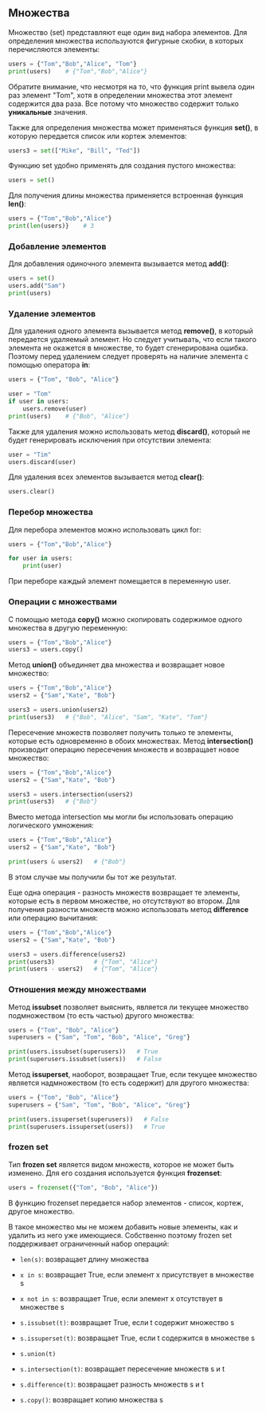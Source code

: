 ## Множества

Множество (set) представляют еще один вид набора элементов. Для определения множества используются фигурные скобки, в которых перечисляются элементы:

```py
users = {"Tom","Bob","Alice", "Tom"}
print(users)    # {"Tom","Bob","Alice"}
```

Обратите внимание, что несмотря на то, что функция print вывела один раз элемент "Tom", хотя в определении множества этот элемент содержится два раза. 
Все потому что множество содержит только **уникальные** значения.

Также для определения множества может применяться функция **set()**, в которую передается список или кортеж элементов:

```py
users3 = set(["Mike", "Bill", "Ted"])
```

Функцию set удобно применять для создания пустого множества:

```py
users = set()
```

Для получения длины множества применяется встроенная функция **len()**:

```py
users = {"Tom","Bob","Alice"}
print(len(users)}    # 3
```

### Добавление элементов

Для добавления одиночного элемента вызывается метод **add()**:

```py
users = set()
users.add("Sam")
print(users)
```

### Удаление элементов

Для удаления одного элемента вызывается метод **remove()**, в который передается удаляемый элемент. Но следует учитывать, что если 
такого элемента не окажется в множестве, то будет сгенерирована ошибка. Поэтому перед удалением следует проверять на наличие элемента с помощью оператора **in**:

```py
users = {"Tom", "Bob", "Alice"}

user = "Tom"
if user in users: 
    users.remove(user)
print(users)    # {"Bob", "Alice"}
```

Также для удаления можно использовать метод **discard()**, который не будет генерировать исключения при отсутствии элемента:

```py
user = "Tim"
users.discard(user)
```

Для удаления всех элементов вызывается метод **clear()**:

```py
users.clear()
```

### Перебор множества

Для перебора элементов можно использовать цикл for:

```py
users = {"Tom","Bob","Alice"}

for user in users:
    print(user)
```

При переборе каждый элемент помещается в переменную user.

### Операции с множествами

С помощью метода **copy()** можно скопировать содержимое одного множества в другую переменную:

```py
users = {"Tom","Bob","Alice"}
users3 = users.copy()
```

Метод **union()** объединяет два множества и возвращает новое множество:

```py
users = {"Tom","Bob","Alice"}
users2 = {"Sam","Kate", "Bob"}

users3 = users.union(users2)
print(users3)   # {"Bob", "Alice", "Sam", "Kate", "Tom"}
```

Пересечение множеств позволяет получить только те элементы, которые есть одновременно в обоих множествах. 
Метод **intersection()** производит операцию пересечения множеств и возвращает новое множество:

```py
users = {"Tom","Bob","Alice"}
users2 = {"Sam","Kate", "Bob"}

users3 = users.intersection(users2)
print(users3)   # {"Bob"}
```

Вместо метода intersection мы могли бы использовать операцию логического умножения:

```py
users = {"Tom","Bob","Alice"}
users2 = {"Sam","Kate", "Bob"}

print(users & users2)   # {"Bob"}
```

В этом случае мы получили бы тот же результат.

Еще одна операция - разность множеств возвращает те элементы, которые есть в первом множестве, но отсутствуют во втором. Для 
получения разности множеств можно использовать метод **difference** или операцию вычитания:

```py
users = {"Tom","Bob","Alice"}
users2 = {"Sam","Kate", "Bob"}

users3 = users.difference(users2)
print(users3)           # {"Tom", "Alice"}
print(users - users2)   # {"Tom", "Alice"}
```

### Отношения между множествами

Метод **issubset** позволяет выяснить, является ли текущее множество подмножеством (то есть частью) другого множества:

```py
users = {"Tom", "Bob", "Alice"}
superusers = {"Sam", "Tom", "Bob", "Alice", "Greg"}

print(users.issubset(superusers))   # True
print(superusers.issubset(users))   # False
```

Метод **issuperset**, наоборот, возвращает True, если текущее множество является надмножеством (то есть содержит) для другого множества:

```py
users = {"Tom", "Bob", "Alice"}
superusers = {"Sam", "Tom", "Bob", "Alice", "Greg"}

print(users.issuperset(superusers))   # False
print(superusers.issuperset(users))   # True
```

### frozen set

Тип **frozen set** является видом множеств, которое не может быть изменено. Для его создания используется функция 
**frozenset**:

```py
users = frozenset({"Tom", "Bob", "Alice"})
```

В функцию frozenset передается набор элементов - список, кортеж, другое множество.

В такое множество мы не можем добавить новые элементы, как и удалить из него уже имеющиеся. Собственно поэтому frozen set поддерживает ограниченный набор операций:

- `len(s)`: возвращает длину множества

- `x in s`: возвращает True, если элемент x присутствует в множестве s

- `x not in s`: возвращает True, если элемент x отсутствует в множестве s

- `s.issubset(t)`: возвращает True, если t содержит множество s

- `s.issuperset(t)`: возвращает True, если t содержится в множестве s

- `s.union(t)`

- `s.intersection(t)`: возвращает пересечение множеств s и t

- `s.difference(t)`: возвращает разность множеств s и t

- `s.copy()`: возвращает копию множества s

